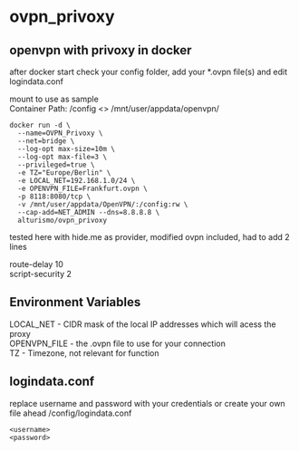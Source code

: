 # ovpn_privoxy

## openvpn with privoxy in docker

after docker start check your config folder, add your *.ovpn file(s) and edit logindata.conf

mount to use as sample \
Container Path: /config <> /mnt/user/appdata/openvpn/

```
docker run -d \
  --name=OVPN_Privoxy \
  --net=bridge \
  --log-opt max-size=10m \
  --log-opt max-file=3 \
  --privileged=true \
  -e TZ="Europe/Berlin" \
  -e LOCAL_NET=192.168.1.0/24 \
  -e OPENVPN_FILE=Frankfurt.ovpn \
  -p 8118:8080/tcp \
  -v /mnt/user/appdata/OpenVPN/:/config:rw \
  --cap-add=NET_ADMIN --dns=8.8.8.8 \
  alturismo/ovpn_privoxy
```

tested here with hide.me as provider, modified ovpn included, had to add 2 lines

route-delay 10 \
script-security 2

## Environment Variables

LOCAL_NET - CIDR mask of the local IP addresses which will acess the proxy \
OPENVPN_FILE - the .ovpn file to use for your connection \
TZ - Timezone, not relevant for function

## logindata.conf

replace username and password with your credentials or create your own file ahead /config/logindata.conf
  ```
  <username>
  <password>
  ```
